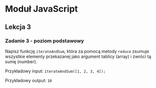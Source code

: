# Moduł JavaScript

## Lekcja 3

### Zadanie 3 - poziom podstawowy

Napisz funkcję `iterateAndSum`, która za pomocą metody `reduce` zsumuje wszystkie elementy przekazanej jako argument tablicy (array) i zwróci tą sumę (number).

Przykładowy input:
`iterateAndSum([1, 2, 3, 4]);`

Przykładowy output:
`10`
